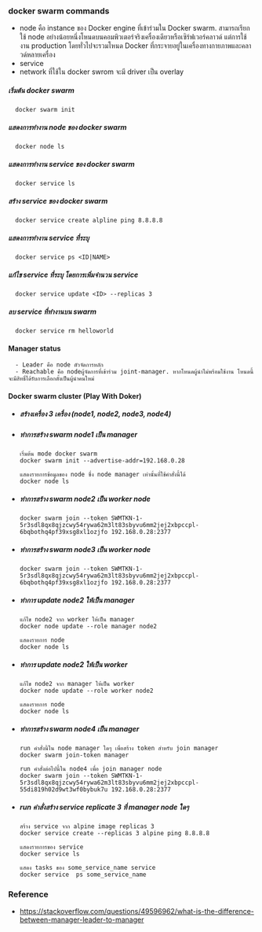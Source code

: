 
### docker swarm commands

- node คือ instance ของ Docker engine ที่เข้าร่วมใน Docker swarm. สามารถเรียกใช้ node อย่างน้อยหนึ่งโหนดบนคอมพิวเตอร์จริงเครื่องเดียวหรือเซิร์ฟเวอร์คลาวด์ แต่การใช้งาน production โดยทั่วไปจะรวมโหนด Docker ที่กระจายอยู่ในเครื่องทางกายภาพและคลาวด์หลายเครื่อง
- service
- network ที่ใช้ใน docker swrom จะมี driver เป็น overlay
##### เริ่มต้น docker swarm

      docker swarm init

##### แสดงการทำงาน node ของ docker swarm

      docker node ls

##### แสดงการทำงาน service ของ docker swarm

      docker service ls


##### สร้าง service ของ docker swarm

      docker service create alpline ping 8.8.8.8

##### แสดงการทำงาน service ที่ระบุ

      docker service ps <ID|NAME>

##### แก้ไข service ที่ระบุ โดยการเพิ่มจำนวน service

      docker service update <ID> --replicas 3 

##### ลบ service ที่ทำงานบน swarm

      docker service rm helloworld

#### Manager status 
      - Leader คือ node ตัวจัดการหลัก
      - Reachable คือ nodeผู้จัดการที่เข้าร่วม joint-manager. หากโหนดผู้นำไม่พร้อมใช้งาน โหนดนี้จะมีสิทธิ์ได้รับการเลือกตั้งเป็นผู้นำคนใหม่

#### Docker swarm cluster (Play With Doker)

- ##### สร้างเครื่อง 3 เครื่อง (node1, node2, node3, node4)

- ##### ทำการสร้าง swarm node1 เป็น manager

      เริ่มต้น mode docker swarm
      docker swarm init --advertise-addr=192.168.0.28
      
      แสดงรายการข้อมูลของ node ซึ่ง node manager เท่านั้นที่ใช้คำสั่งนี้ได้
      docker node ls
 
- ##### ทำการสร้าง swarm node2 เป็น worker node

      docker swarm join --token SWMTKN-1-5r3sdl8qx8qjzcwy54rywa62m3lt83sbyvu6mm2jej2xbpccpl-6bqbothq4pf39xsg8xl1ozjfo 192.168.0.28:2377

- ##### ทำการสร้าง swarm node3 เป็น worker node

      docker swarm join --token SWMTKN-1-5r3sdl8qx8qjzcwy54rywa62m3lt83sbyvu6mm2jej2xbpccpl-6bqbothq4pf39xsg8xl1ozjfo 192.168.0.28:2377

- ##### ทำการ update node2 ให้เป็น manager

      แก้ไข node2 จาก worker ให้เป็น manager
      docker node update --role manager node2
      
      แสดงรายการ node 
      docker node ls

- ##### ทำการ update node2 ให้เป็น worker

      แก้ไข node2 จาก manager ให้เป็น worker
      docker node update --role worker node2
      
      แสดงรายการ node 
      docker node ls

- ##### ทำการสร้าง swarm node4 เป็น manager

      run คำสั่งนี้ใน node manager ใดๆ เพื่อสร้าง token สำหรับ join manager
      docker swarm join-token manager

      run คำสั่งต่อไปนี้ใน node4 เพื่อ join manager node
      docker swarm join --token SWMTKN-1-5r3sdl8qx8qjzcwy54rywa62m3lt83sbyvu6mm2jej2xbpccpl-55di819h02d9wt3wf0bybuk7u 192.168.0.28:2377

- ##### run คำสั่งสร้าง service replicate 3 ที่ manager node ใดๆ
      
      สร้าง service จาก alpine image replicas 3 
      docker service create --replicas 3 alpine ping 8.8.8.8
      
      แสดงรายการของ service
      docker service ls
      
      แสดง tasks ของ some_service_name service
      docker service  ps some_service_name
      
### Reference

- https://stackoverflow.com/questions/49596962/what-is-the-difference-between-manager-leader-to-manager
